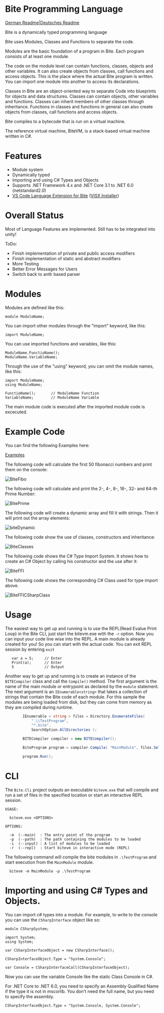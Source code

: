 # Bite Programming Language
[German Readme|Deutsches Readme](https://github.com/Maximilian-Winter/Bite-Programming-Language/blob/master/README_DE.md)



Bite is a dynamically typed programming language

Bite uses Modules, Classes and Functions to separate the code.

Modules are the basic foundation of a program in Bite. Each program consists of at least one module. 

The code on the module level can contain functions, classes, objects and other variables. It can also create objects from classes, call functions and access objects. 
This is the place where the actual Bite program is written.
You can import one module into another to access its declarations.

Classes in Bite are an object-oriented way to separate Code into blueprints for objects and data structures. Classes can contain objects, other variables and functions. Classes can inherit members of other classes through inheritance. Functions in classes and functions in general can also create objects from classes, call functions and access objects. 


Bite compiles to a bytecode that is run on a virtual machine.

The reference virtual machine, BiteVM, is a stack-based virtual machine written in C#.

# Features

* Module system
* Dynamically typed
* Importing  and using C# Types and Objects
* Supports .NET Framework 4.x and .NET Core 3.1 to .NET 6.0 (netstandard2.0)
* [VS Code Language Extension for Bite](https://github.com/Maximilian-Winter/Bite-Language-Extension-for-VS-Code) ([VISX Installer](https://github.com/Maximilian-Winter/Bite-Language-Extension-for-VS-Code/releases))

# Overall Status
Most of Language Features are implemented.
Still has to be integrated into unity!

ToDo:
* Finish implementation of private and public access modifiers
* Finish implementation of static and abstract modifiers
* More Testing
* Better Error Messages for Users
* Switch back to antlr based parser 

# Modules
Modules are defined like this:
```
module ModuleName;
```

You can import other modules through the "import" keyword, like this:
```
import ModuleName;
```


You can use imported functions and variables, like this:
```
ModuleName.FunctioName();
ModuleName.VariableName;
```


Through the use of the "using" keyword, you can omit the module names, like this:
```
import ModuleName;
using ModuleName;

FunctioName();       // ModuleName Function
VariableName;        // ModuleName Variable
```

The main module code is executed after the imported module code is excecuted.


# Example Code

You can find the following Examples here:

[Examples](https://github.com/Maximilian-Winter/Bite-Programming-Language/blob/master/TestApp/TestProgram/MainModule.bite)


The following code will calculate the first 50 fibonacci numbers and print them on the console:

![BiteFibo](https://user-images.githubusercontent.com/24946356/162203003-13b87476-4d38-4187-9b76-fbdcc2ae5c6a.PNG)






The following code will calculate and print the 2-, 4-, 8-, 16-, 32- and 64-th Prime Number:

![BitePrime](https://user-images.githubusercontent.com/24946356/161903979-3d4cbdc5-8d22-4bcd-9719-a75428227d6a.PNG)






The following code will create a dynamic array and fill it with strings. Then it will print out the array elements:

![biteDynamic](https://user-images.githubusercontent.com/24946356/161903997-fe14fa25-9b80-4962-aeec-a977052b834a.PNG)





The following code show the use of classes, constructors and inheritance:

![BiteClasses](https://user-images.githubusercontent.com/24946356/162202377-444a4156-d257-48bc-b3ba-7dfdd215ff7e.PNG)






The following code shows the C# Type Import System. It shows how to create an C# Object by calling his constructor and the use after it:

![BiteFFI](https://user-images.githubusercontent.com/24946356/161910038-cfa41e5d-ecb6-4e75-a912-2a7517dfe967.PNG)



The following code shows the corresponding C# Class used for type import above. 

![BiteFFICSharpClass](https://user-images.githubusercontent.com/24946356/161909903-f045b75f-734a-4de3-8203-d47644a8c8d4.PNG)



# Usage
The easiest way to get up and running is to use the REPL(Read Evalue Print Loop) in the Bite CLI, just start the bitevm.exe with the `-r` option. Now you can input your code line wise into the REPL. A main module is already created for you! So you can start with the actual code. You can exit REPL session by entering `exit`

```
   var a = 5;     // Enter
   Print(a);      // Enter
   5              // Output

```

Another way to get up and running is to create an instance of the `BITECompiler` class and call the `Compile()` method.  The first argument is the name of the main module or entrypoint as declared by the `module` statement. The next argument is an `IEnumerable<string>` that takes a collection of strings that contain the Bite code of each module. For this sample the modules are being loaded from disk, but they can come from memory as they are compiled during runtime.

```c#
        IEnumerable < string > files = Directory.EnumerateFiles(
            ".\\TestProgram",
            "*.bite",
            SearchOption.AllDirectories );

        BITECompiler compiler = new BITECompiler();

        BiteProgram program = compiler.Compile( "MainModule", files.Select(File.ReadAllText));

        program.Run();
```

# CLI

The `Bite.Cli` project outputs an executable `bitevm.exe` that will compile and run a set of files in the specified location or start an interactive REPL session.

```
USAGE:

  bitevm.exe <OPTIONS>

OPTIONS:

  -m  (--main)  : The entry point of the program
  -p  (--path)  : The path containing the modules to be loaded
  -i  (--input) : A list of modules to be loaded
  -r  (--repl)  : Start bitevm in interactive mode (REPL)

```

The following command will compile the bite modules in `.\TestProgram` and start execution from the `MainModule` module.

```
  bitevm -m MainModule -p .\TestProgram
```


# Importing and using C# Types and Objects.

You can import c# types into a module. For example, to write to the console you can use the `CSharpInterface` object like so:

```
module CSharpSystem;

import System;
using System;

var CSharpInterfaceObject = new CSharpInterface();

CSharpInterfaceObject.Type = "System.Console";

var Console = CSharpInterfaceCall(CSharpInterfaceObject);
```
Now you can use the variable Console like the static Class Console in C#.



For .NET Core to .NET 6.0, you need to specify an Assembly Qualified Name if the type it is not in mscorlib. You don't need the full name, but you need to specify the assembly.

```
CSharpInterfaceObject.Type = "System.Console, System.Console";
```
